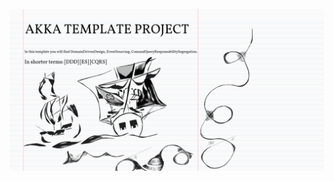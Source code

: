 

![](https://github.com/miguelemosreverte/AkkaDDD/blob/master/6dda56a3-de1e-4e45-9c81-6b48ce4919c7%20(1).png)
